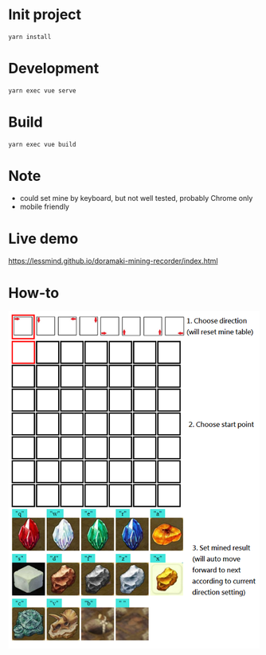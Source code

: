 # Init project
```
yarn install
```

# Development
```
yarn exec vue serve
```

# Build
```
yarn exec vue build
```

# Note
- could set mine by keyboard, but not well tested, probably Chrome only
- mobile friendly

# Live demo
https://lessmind.github.io/doramaki-mining-recorder/index.html

# How-to
![intro.png](https://github.com/lessmind/doramaki-mining-recorder/raw/master/intro.png)
